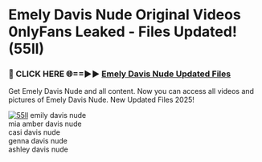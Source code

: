 # Emely Davis Nude Original Videos 0nlyFans Leaked - Files Updated! (55ll)

<h3>🔴 CLICK HERE 🌐==►► <a href="https://tinyurl.com/52m3yx9h" rel="nofollow">Emely Davis Nude Updated Files</a></h3>

Get Emely Davis Nude and all content. Now you can access all videos and pictures of Emely Davis Nude. New Updated Files 2025!

[![55ll](https://i.imgur.com/TnHtlc8.gif)](https://tinyurl.com/52m3yx9h)
emily davis nude<br>
mia amber davis nude<br>
casi davis nude<br>
genna davis nude<br>
ashley davis nude